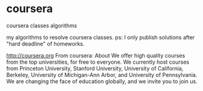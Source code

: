 coursera
========

coursera classes algorithms

my algorithms to resolve coursera classes.
ps: I only publish solutions after "hard deadline" of homeworks.


http://coursera.org
From coursera:
About
We offer high quality courses from the top universities, for free to everyone. We currently host courses from Princeton University, Stanford University, University of California, Berkeley, University of Michigan-Ann Arbor, and University of Pennsylvania. We are changing the face of education globally, and we invite you to join us. 